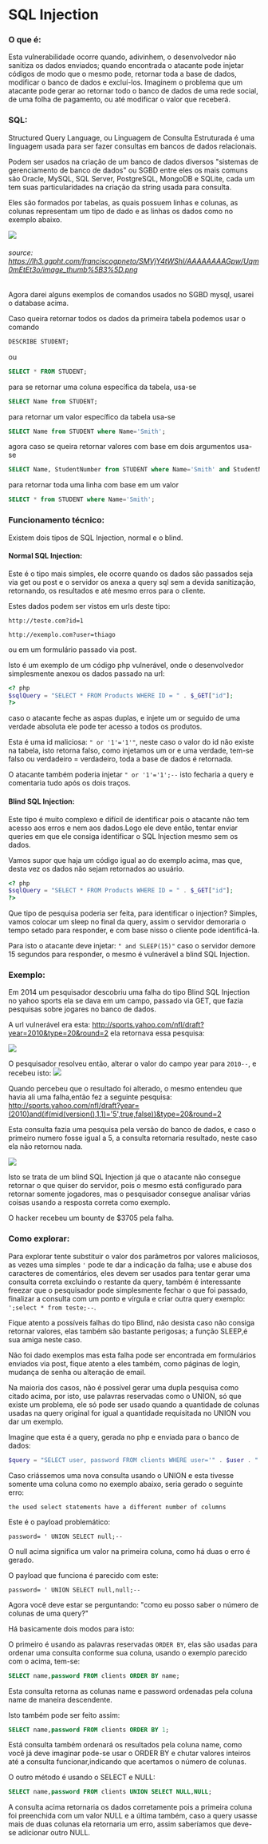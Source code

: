 # SQL Injection

### O que é:
Esta vulnerabilidade ocorre quando, adivinhem, o desenvolvedor não sanitiza os dados enviados; quando encontrada o atacante pode injetar códigos de modo que o mesmo pode, retornar toda a base de dados, modificar o banco de dados e excluí-los. Imaginem o problema que um atacante pode gerar ao retornar todo o banco de dados de uma rede social, de uma folha de pagamento, ou até modificar o valor que receberá.

### SQL:

Structured Query Language, ou Linguagem de Consulta Estruturada é uma linguagem usada para ser fazer consultas em bancos de dados relacionais. 

Podem ser usados na criação de um banco de dados diversos "sistemas de gerenciamento de banco de dados" ou SGBD entre eles os mais comuns são Oracle, MySQL, SQL Server, PostgreSQL, MongoDB e SQLite, cada um tem suas particularidades na criação da string usada para consulta.

Eles são formados por tabelas, as quais possuem linhas e colunas, as colunas representam um tipo de dado e as linhas os dados como no exemplo abaixo.

![](https://lh3.ggpht.com/franciscogpneto/SMVjY4tWShI/AAAAAAAAGpw/Uqm0mEtEt3o/image_thumb%5B3%5D.png)
###### source: https://lh3.ggpht.com/franciscogpneto/SMVjY4tWShI/AAAAAAAAGpw/Uqm0mEtEt3o/image_thumb%5B3%5D.png

Agora darei alguns exemplos de comandos usados no SGBD mysql, usarei o database acima.

Caso queira retornar todos os dados da primeira tabela podemos usar o comando
```sql
DESCRIBE STUDENT;
```
ou
```sql
SELECT * FROM STUDENT;
```
para se retornar uma coluna específica da tabela, usa-se
```sql
SELECT Name from STUDENT;
```
para retornar um valor específico da tabela usa-se
```sql
SELECT Name from STUDENT where Name='Smith';
```
agora caso se queira retornar valores com base em dois argumentos usa-se
```sql
SELECT Name, StudentNumber from STUDENT where Name='Smith' and StudentNumber=17;
```
para retornar toda uma linha com base em um valor
```sql
SELECT * from STUDENT where Name='Smith';
```
### Funcionamento técnico:

Existem dois tipos de SQL Injection, normal e o blind.

#### Normal SQL Injection:

Este é o tipo mais simples, ele ocorre quando os dados são passados seja via get ou post e o servidor os anexa a query sql sem a devida sanitização, retornando, os resultados e até mesmo erros para o cliente.

Estes dados podem ser vistos em urls deste tipo:

```
http://teste.com?id=1
```
```
http://exemplo.com?user=thiago
```
ou em um formulário passado via post.

Isto é um exemplo de um código php vulnerável, onde o desenvolvedor simplesmente anexou os dados passado na url:

```php
<? php
$sqlQuery = "SELECT * FROM Products WHERE ID = " . $_GET["id"];
?>
```
caso o atacante feche as aspas duplas, e injete um or seguido de uma verdade absoluta ele pode ter acesso a todos os produtos.

Esta é uma id maliciosa: ```" or '1'='1'"```, neste caso o valor do id não existe na tabela, isto retorna falso, como injetamos um or e uma verdade, tem-se falso ou verdadeiro = verdadeiro, toda a base de dados é retornada.

O atacante também poderia injetar ```" or '1'='1';--``` isto fecharia a query e comentaria tudo após os dois traços.


#### Blind SQL Injection:

Este tipo é muito complexo e difícil de identificar pois o atacante não tem acesso aos erros e nem aos dados.Logo ele deve então, tentar enviar queries em que ele consiga identificar o SQL Injection mesmo sem os dados.

Vamos supor que haja um código igual ao do exemplo acima, mas que, desta vez os dados não sejam retornados ao usuário.

```php
<? php
$sqlQuery = "SELECT * FROM Products WHERE ID = " . $_GET["id"];
?>
```

Que tipo de pesquisa poderia ser feita, para identificar o injection? Simples, vamos colocar um sleep no final da query, assim o servidor demoraria o tempo setado para responder, e com base nisso o cliente pode identificá-la.

Para isto o atacante deve injetar: ```" and SLEEP(15)"``` caso o servidor demore 15 segundos para responder, o mesmo é vulnerável a blind SQL Injection.

### Exemplo:

Em 2014 um pesquisador descobriu uma falha do tipo Blind SQL Injection no yahoo sports ela se dava em um campo, passado via GET, que fazia pesquisas sobre jogares no banco de dados.

A url vulnerável era esta:  http://sports.yahoo.com/nfl/draft?year=2010&type=20&round=2 ela retornava essa pesquisa:

![](https://imgur.com/EApdO8p.png)

O pesquisador resolveu então, alterar o valor do campo year para ```2010--```, e recebeu isto:
![](https://imgur.com/6qdVFXP.png)

Quando percebeu que o resultado foi alterado, o mesmo entendeu que havia ali uma falha,então fez a seguinte pesquisa: http://sports.yahoo.com/nfl/draft?year=(2010)and(if(mid(version(),1,1)='5',true,false))&type=20&round=2

Esta consulta fazia uma pesquisa pela versão do banco de dados, e caso o primeiro numero fosse igual a 5, a consulta retornaria resultado, neste caso ela não retornou nada.

![](https://imgur.com/2vFLCtN.png)

Isto se trata de um blind SQL Injection já que o atacante não consegue retornar o que quiser do servidor, pois o mesmo está configurado para retornar somente jogadores, mas o pesquisador consegue analisar várias coisas usando a resposta correta como exemplo.

O hacker recebeu um bounty de $3705 pela falha.

### Como explorar:

Para explorar tente substituir o valor dos parâmetros por valores maliciosos, as vezes uma simples ```'``` pode te dar a indicação da falha; use e abuse dos caracteres de comentários, eles devem ser usados para tentar gerar uma consulta correta excluindo o restante da query, também é interessante freezar que o pesquisador pode simplesmente fechar o que foi passado, finalizar a consulta com um ponto e vírgula e criar outra query exemplo: ```';select * from teste;--```.

Fique atento a possíveis falhas do tipo Blind, não desista caso não consiga retornar valores, elas também são bastante perigosas; a função SLEEP,é sua amiga neste caso.

Não foi dado exemplos mas esta falha pode ser encontrada em formulários enviados via post, fique atento a eles também, como páginas de login, mudança de senha ou alteração de email.

Na maioria dos casos, não é possível gerar uma dupla pesquisa como citado acima, por isto, use palavras reservadas como o UNION, só que existe um problema, ele só pode ser usado quando a quantidade de colunas usadas na query original for igual a quantidade requisitada no UNION vou dar um exemplo.

Imagine que esta é a query, gerada no php e enviada para o banco de dados: 

```php
$query = "SELECT user, password FROM clients WHERE user='" . $user . "' and password='". $password ."';";
```

Caso criássemos uma nova consulta usando o UNION e esta tivesse somente uma coluna como no exemplo abaixo, seria gerado o seguinte erro:

```
the used select statements have a different number of columns
```

Este é o payload problemático:

```
password= ' UNION SELECT null;--
```

O null acima significa um valor na primeira coluna, como há duas o erro é gerado.

O payload que funciona é parecido com este:

```
password= ' UNION SELECT null,null;--
```

Agora você deve estar se perguntando: "como eu posso saber o número de colunas de uma query?"

Há basicamente dois modos para isto: 

O primeiro é usando as palavras reservadas ```ORDER BY```, elas são usadas para ordenar uma consulta conforme sua coluna, usando o exemplo parecido com o acima, tem-se:

```sql
SELECT name,password FROM clients ORDER BY name;
```

Esta consulta  retorna as colunas name e password ordenadas pela coluna name de maneira descendente.

Isto também pode ser feito assim:

```sql
SELECT name,password FROM clients ORDER BY 1;
```

Está consulta também ordenará os resultados pela coluna name, como você já deve imaginar pode-se usar o ORDER BY e chutar valores inteiros até a consulta funcionar,indicando que acertamos o número de colunas.

O outro método é usando o SELECT e NULL:

```sql
SELECT name,password FROM clients UNION SELECT NULL,NULL;
```
A consulta acima retornaria os dados corretamente pois a primeira coluna foi preenchida com um valor NULL e a última também, caso a query usasse mais de duas colunas ela retornaria um erro, assim saberíamos que deve-se adicionar outro NULL.
